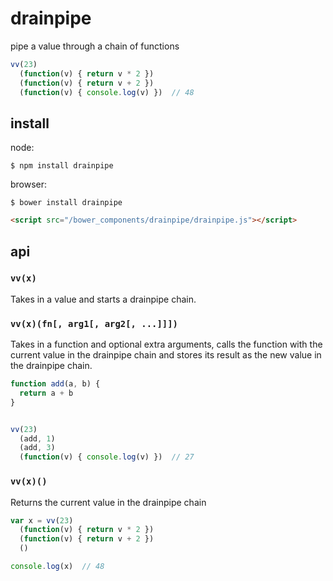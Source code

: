 # drainpipe

pipe a value through a chain of functions

```javascript
vv(23)
  (function(v) { return v * 2 })
  (function(v) { return v + 2 })
  (function(v) { console.log(v) })  // 48
```


## install

node:

```
$ npm install drainpipe
```

browser:

```
$ bower install drainpipe
```

```html
<script src="/bower_components/drainpipe/drainpipe.js"></script>
```


## api

### `vv(x)`

Takes in a value and starts a drainpipe chain.

### `vv(x)(fn[, arg1[, arg2[, ...]]])`

Takes in a function and optional extra arguments, calls the function with the current value in the drainpipe chain and stores its result as the new value in the drainpipe chain.

```javascript
function add(a, b) {
  return a + b
}


vv(23)
  (add, 1)
  (add, 3)
  (function(v) { console.log(v) })  // 27
```

### `vv(x)()`

Returns the current value in the drainpipe chain

```javascript
var x = vv(23)
  (function(v) { return v * 2 })
  (function(v) { return v + 2 })
  ()

console.log(x)  // 48
```
